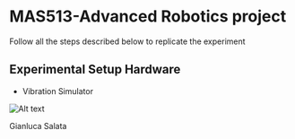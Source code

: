 # MAS513-Advanced Robotics project
Follow all the steps described below to replicate the experiment
## Experimental Setup Hardware
- Vibration Simulator

![Alt text](./sick_scan_test.png?raw=true "princile of test program")


Gianluca Salata
